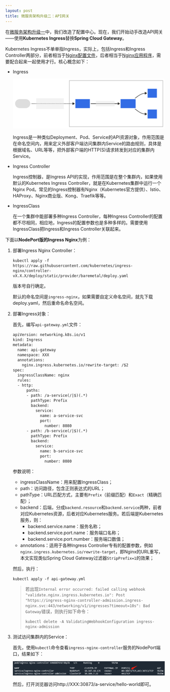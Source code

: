 ```yaml
---
layout: post
title: 微服务架构升级二：API网关
---
```


在[微服务架构升级一](https://warnier-zhang.github.io/Upgrading-Microservices-Architecture-Part-1-Config/)中，我们改造了配置中心。现在，我们开始动手改造API网关——使用**Kubernetes Ingress**替换**Spring Cloud Gateway**。

Kubernetes Ingress不单单指Ingress，实际上，包括Ingress和Ingress Controller两部分，前者相当于<u>Nginx配置文件</u>，后者相当于<u>Nginx应用程序</u>，需要配合起来一起使用才行。核心概念如下：

- Ingress

  ![1](../images/2023/5/24/1.svg)

  Ingress是一种类似Deployment、Pod、Service的API资源对象，作用范围是在命名空间内，用来定义外部客户端访问集群内Service的路由规则，具体是根据域名、URL等等，把外部客户端的HTTP(S)请求转发到对应的集群内Service。

- Ingress Controller

  Ingress控制器，是Ingress API的实现，作用范围是在整个集群内，如果使用默认的Kubernetes Ingress Controller，就是在Kubernetes集群中运行一个Nginx Pod。常见的Ingress控制器有Nginx（Kubernetes官方提供）、Istio、HAProxy、Nginx商业版、Kong、Traefik等等。

- IngressClass

  在一个集群中能部署多种Ingress Controller，每种Ingress Controller的配置都不尽相同，相应地，Ingress的配置参数也是多种多样的。需要使用IngressClass把Ingress和Ingress Controller关联起来。

下面以**NodePort版的Ingress Nginx**为例：

1. 部署Ingress Nginx Controller：

   ```
   kubectl apply -f https://raw.githubusercontent.com/kubernetes/ingress-nginx/controller-vX.X.X/deploy/static/provider/baremetal/deploy.yaml
   ```

   版本号自行确定。

   默认的命名空间是`ingress-nginx`，如果需要自定义命名空间，就先下载deploy.yaml，然后重命名命名空间。

2. 部署Ingress对象：

   首先，编写`api-gateway.yml`文件：

   ```
   apiVersion: networking.k8s.io/v1
   kind: Ingress
   metadata:
     name: api-gateway
     namespace: XXX
     annotations:
       nginx.ingress.kubernetes.io/rewrite-target: /$2
   spec:
     ingressClassName: nginx
     rules:
     - http:
         paths:
         - path: /a-service(/|$)(.*)
           pathType: Prefix
           backend:
             service:
               name: a-service-svc
               port:
                 number: 8080
         - path: /b-service(/|$)(.*)
           pathType: Prefix
           backend:
             service:
               name: b-service-svc
               port:
                 number: 8080
   ```

   参数说明：

   - ingressClassName：用来配置IngressClass；
   - path：访问路径，包含正则表达式的URL；
   - pathType：URL匹配方式，主要有`Prefix`（前缀匹配）和`Exact`（精确匹配）；
   - backend：后端，分成`backend.resource`和`backend.service`两种，前者对应Kubernetes资源，后者对应Kubernetes服务。若后端是Kubernetes服务，则：
     - backend.service.name：服务名称；
     - backend.service.port.name：服务端口名称；
     - backend.service.port.number：服务端口数值；
   - annotations：适用于各种Ingress Controller专有的配置参数，例如`nginx.ingress.kubernetes.io/rewrite-target`，即Nginx的URL重写，本文实现类似Spring Cloud Gateway过滤器`StripPrefix=1`的效果；

   然后，执行：

   ```
   kubectl apply -f api-gateway.yml
   ```

   > 若出现`Internal error occurred: failed calling webhook "validate.nginx.ingress.kubernetes.io": Post "https://ingress-nginx-controller-admission.ingress-nginx.svc:443/networking/v1/ingresses?timeout=10s": Bad Gateway`错误，则执行如下命令：
   >
   > ```
   > kubectl delete -A ValidatingWebhookConfiguration ingress-nginx-admission
   > ```

3. 测试访问集群内的Service：

   首先，使用`kubectl`命令查看`ingress-nginx-controller`服务的NodePort端口，结果如下：

   ![1](../images/2023/5/24/2.png)

   然后，打开浏览器访问http://XXX:30873/a-service/hello-world即可。

   
